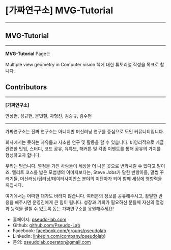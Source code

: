 # [가짜연구소] MVG-Tutorial

---

## MVG-Tutorial

---

**MVG-Tutorial** Page는 

Multiple view geometry in Computer vision 책에 대한 튜토리얼 작성을 목표로 합니다.


## Contributors

---

**[가짜연구소]**

안상현, 성규현, 문민철, 차형진, 김승규, 김수현

---

가짜연구소는 진짜 연구소는 아니지만 머신러닝 연구를 중심으로 모인 커뮤니티입니다.

회사에서는 못하는 자유롭고 사소한 연구 및 활동을 할 수 있습니다. 비영리적으로 케글 관련한 밋업, 스터디, 코드 공유, 유튜브, 해커톤 및 각종 이벤트를 통해 공유의 가치를 형성하고자 합니다.

우리는 믿습니다. 열정을 가진 사람들이 세상을 더 나은 곳으로 변화시킬 수 있다고 말이죠. 엘리트 코스를 밟은 모범생의 이미지보다는, Steve Jobs가 말한 반항아들, 말썽 꾸러기들, 머신러닝/딥러닝/데이터사이언스 분야의 이단아가 되어 함께 세상에 영향력을 끼칩시다.

여기에서는 어떠한 대가도 바라지 않습니다. 여러분의 정보를 공유해주시고, 활발한 반응을 해주시면 운영진에게 큰 힘이 됩니다. 성장과 기회가 필요하신 분들께 자신의 열정과 능력을 펼칠 수 있도록 돕는 가짜연구소를 응원해주세요!

- 홈페이지: [pseudo-lab.com](https://pseudo-lab.com/) 
- Github:  [github.com/Pseudo-Lab](http://www.github.com/Pseudo-Lab) 
- Facebook: [facebook.com/groups/pseudolab](https://www.facebook.com/groups/pseudolab/) 
- Linkedin: [linkedin.com/company/pseudolab](https://www.linkedin.com/company/pseudolab/?originalSubdomain=kr)) 
- 문의: [pseudolab.operator@gmail.com](mailto:pseudolab.operator@gmail.com)
